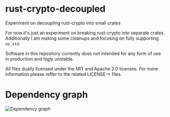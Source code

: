 # rust-crypto-decoupled
Experiment on decoupling rust-crypto into small crates

For now it's just an experiment on breaking rust-crypto into separate crates. Additionally I am making some cleanups and focusing on fully supporting `no_std`.

Software in this repository currently does not intended for any form of use in production and higly unstable.

All files dually licensed under the MIT and Apache 2.0 licenses. For more information please reffer to the related LICENSE-* files.

# Dependency graph

![Dependency graph](https://raw.githubusercontent.com/newpavlov/rust-crypto-decoupled/master/dependencies.png)
